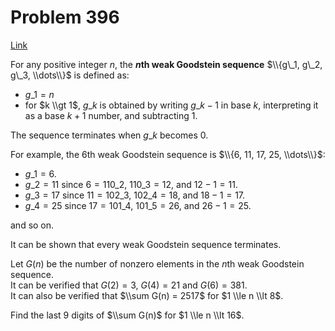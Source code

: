 # Problem 396

[Link](https://projecteuler.net/problem=396)

For any positive integer $n$, the **$n$th weak Goodstein sequence** $\\{g\_1, g\_2, g\_3, \\dots\\}$ is defined as: 

*   $g\_1 = n$
*   for $k \\gt 1$, $g\_k$ is obtained by writing $g\_{k-1}$ in base $k$, interpreting it as a base $k + 1$ number, and subtracting $1$.

The sequence terminates when $g\_k$ becomes $0$.

For example, the $6$th weak Goodstein sequence is $\\{6, 11, 17, 25, \\dots\\}$: 

*   $g\_1 = 6$.
*   $g\_2 = 11$ since $6 = 110\_2$, $110\_3 = 12$, and $12 - 1 = 11$.
*   $g\_3 = 17$ since $11 = 102\_3$, $102\_4 = 18$, and $18 - 1 = 17$.
*   $g\_4 = 25$ since $17 = 101\_4$, $101\_5 = 26$, and $26 - 1 = 25$.

and so on.

It can be shown that every weak Goodstein sequence terminates. 

Let $G(n)$ be the number of nonzero elements in the $n$th weak Goodstein sequence.  
It can be verified that $G(2) = 3$, $G(4) = 21$ and $G(6) = 381$.  
It can also be verified that $\\sum G(n) = 2517$ for $1 \\le n \\lt 8$. 

Find the last $9$ digits of $\\sum G(n)$ for $1 \\le n \\lt 16$.